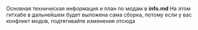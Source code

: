 Основная техническая информация и план по модам в **info.md**
На этом гитхабе в дальнейшем будет выложена сама сборка, потому если у вас конфликт модов, подтягивайте изменения отсюда
